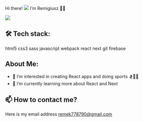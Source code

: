 Hi there! ![](https://user-images.githubusercontent.com/42378118/110234147-e3259600-7f4e-11eb-95be-0c4047144dea.gif)
I’m Remigiusz 👨‍🎨

![](https://tenor.com/view/code-coding-programming-computer-science-programming-language-gif-16596559.gif)
<br/>

## 🛠️ Tech stack:
html5 css3 sass javascript webpack react next git firebase

## About Me:
- 👀 I’m interested in creating React apps and doing sports 🏂🤸‍♂️
- 🌱 I’m currently learning more about React and Next

## 📫 How to contact me?
Here is my email address remek778790@gmail.com 

